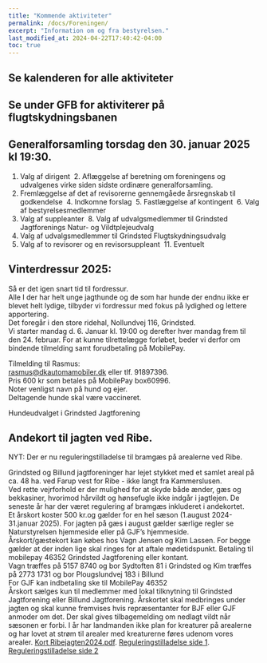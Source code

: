 ```yaml
---
title: "Kommende aktiviteter"
permalink: /docs/Foreningen/
excerpt: "Information om og fra bestyrelsen."
last_modified_at: 2024-04-22T17:40:42-04:00
toc: true
---
```

## Se kalenderen for alle aktiviteter

## Se under GFB for aktiviterer på flugtskydningsbanen

## Generalforsamling torsdag den 30. januar 2025 kl 19:30.
1. Valg af dirigent
 2. Aflæggelse af beretning om foreningens og udvalgenes virke siden sidste ordinære generalforsamling.
3. Fremlæggelse af det af revisorerne gennemgåede årsregnskab til godkendelse
 4. Indkomne forslag
 5. Fastlæggelse af kontingent
 6. Valg af bestyrelsesmedlemmer 
7. Valg af suppleanter
 8. Valg af udvalgsmedlemmer til Grindsted Jagtforenings Natur- og Vildtplejeudvalg 
9. Valg af udvalgsmedlemmer til Grindsted Flugtskydningsudvalg
10. Valg af to revisorer og en revisorsuppleant
 11. Eventuelt
    
## Vinterdressur 2025:

Så er det igen snart tid til fordressur.   
Alle I der har helt unge jagthunde og de som har hunde der endnu ikke er blevet helt lydige, tilbyder vi fordressur med fokus på lydighed og lettere apportering.    
Det foregår i den store ridehal, Nollundvej 116, Grindsted.    
Vi starter mandag d. 6. Januar kl. 19:00 og derefter hver mandag frem til den 24. februar.
For at kunne tilrettelægge forløbet, beder vi derfor om bindende tilmelding samt forudbetaling på MobilePay.

Tilmelding til Rasmus:  
rasmus@dkautomamobiler.dk eller tlf. 91897396.  
Pris 600 kr som betales på MobilePay box60996.   
Noter venligst navn på hund og ejer.  
Deltagende hunde skal være vaccineret.   

Hundeudvalget i Grindsted Jagtforening

## Andekort til jagten ved Ribe.  

NYT: Der er nu reguleringstilladelse til bramgæs på arealerne ved Ribe.

Grindsted og Billund jagtforeninger har lejet stykket med et samlet areal på ca. 48 ha. ved Farup vest for Ribe - ikke langt fra Kammerslusen.   
Ved rette vejrforhold er der mulighed for at skyde både ænder, gæs og bekkasiner, hvorimod hårvildt og hønsefugle ikke indgår i jagtlejen. De seneste år har der været regulering af bramgæs inkluderet i andekortet.    
Et årskort koster 500 kr.og gælder for en hel sæson (1.august 2024- 31.januar 2025). For jagten på gæs i august gælder særlige regler se Naturstyrelsen hjemmeside eller på GJF’s hjemmeside.    
Årskort/gæstekort kan købes hos Vagn Jensen og Kim Lassen. For begge gælder at der inden lige skal ringes for at aftale mødetidspunkt. Betaling til mobilepay 46352 Grindsted Jagtforening eller kontant.    
Vagn træffes på 5157 8740 og bor Sydtoften 81 i Grindsted og Kim træffes på 2773 1731 og bor Plougslundvej 183 i Billund    
For GJF kan indbetaling ske til MobilePay 46352    
Årskort sælges kun til medlemmer med lokal tilknytning til Grindsted Jagtforening eller Billund Jagtforening. Årskortet skal medbringes under jagten og skal kunne fremvises hvis repræsentanter for BJF eller GJF anmoder om det. Der skal gives tilbagemelding om nedlagt vildt når sæsonen er forbi. I år har landmanden ikke plan for kreaturer på arealerne og har lovet at strøm til arealer med kreaturerne føres udenom vores arealer. 
[Kort Ribejagten2024.pdf](https://github.com/user-attachments/files/16202117/Kort.Ribejagten2024.pdf). 
[Reguleringstilladelse side 1](/images/Regulering2024side1.jpg). 
[Reguleringstilladelse side 2](/images/Regulering2024side2.jpg)
